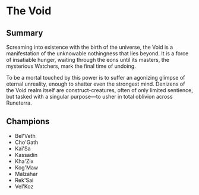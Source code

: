 # The Void

## Summary
Screaming into existence with the birth of the universe, the Void is a 
manifestation of the unknowable nothingness that lies beyond. It is a force of 
insatiable hunger, waiting through the eons until its masters, the mysterious 
Watchers, mark the final time of undoing.

To be a mortal touched by this power is to suffer an agonizing glimpse of 
eternal unreality, enough to shatter even the strongest mind. Denizens of the 
Void realm itself are construct-creatures, often of only limited sentience, but 
tasked with a singular purpose—to usher in total oblivion across Runeterra.

## Champions
- Bel'Veth
- Cho'Gath
- Kai'Sa
- Kassadin
- Kha'Zix
- Kog'Maw
- Malzahar
- Rek'Sai
- Vel'Koz